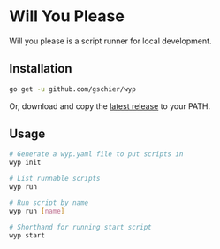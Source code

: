 # Will You Please

Will you please is a script runner for local development.

## Installation

```bash
go get -u github.com/gschier/wyp
```

Or, download and copy the [latest release](/releases/latest) to your PATH.

## Usage

```bash
# Generate a wyp.yaml file to put scripts in
wyp init

# List runnable scripts
wyp run

# Run script by name
wyp run [name]

# Shorthand for running start script
wyp start
```
